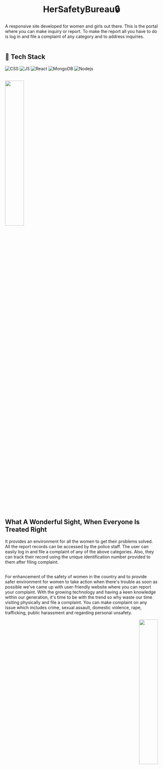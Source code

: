 <h1 align="center">HerSafetyBureau🔒</h1>
A responsive site developed for women and girls out there. This is the portal where you can make inquiry or report. To make the report all you have to do is log in and file a complaint of any category and to address inquiries.<br>
<br>

## 📌 Tech Stack

![CSS](https://img.shields.io/badge/css3%20-%231572B6.svg?&style=for-the-badge&logo=css3&logoColor=white)
![JS](https://img.shields.io/badge/javascript%20-%23323330.svg?&style=for-the-badge&logo=javascript&logoColor=%23F7DF1E)
<img alt="React" src="https://img.shields.io/badge/react%20-%2320232a.svg?&style=for-the-badge&logo=react&logoColor=%2361DAFB"/> <img alt="MongoDB" src ="https://img.shields.io/badge/MongoDB-%234ea94b.svg?&style=for-the-badge&logo=mongodb&logoColor=white"/>  <img alt="Nodejs" src="https://img.shields.io/badge/Node.js-%234ea94b.svg?&style=for-the-badge&logo=node.js&logoColor=white"/>
<br>
<br>
<p align="left"><img width=35% src="https://user-images.githubusercontent.com/70858557/146534333-9f4f348c-21f4-45df-ba00-425b908ccd2b.jpg"></p> <br>

<br>
<h2>What A Wonderful Sight, When Everyone Is Treated Right</h2>
It provides an environment for all the women to get their problems solved. All the report records can be accessed by the police staff. The user can easily log in and file a complaint of any of the above categories. Also, they can track their record using the unique identification number provided to them after filing complaint.<br>

<br>
<p>
  For enhancement of the safety of women in the country and to provide safer environment for women to take action when there's trouble as soon as possible we've came up with user-friendly website where you can report your complaint. With the growing technology and having a keen knowledge within our generation, it's time to be with the trend so why waste our time visiting physically and file a complaint.
You can make complaint on any issue which includes crime, sexual assault, domestic violence, rape, trafficking, public harassment and regarding personal unsafety.</p>

<p align="right"><img width=35% src="https://media2.giphy.com/media/L1R1tvI9svkIWwpVYr/giphy.gif?cid=ecf05e47pzi2rpig0vc8pjusra8hiai1b91zgiywvbubu9vu&rid=giphy.gif"></p> <br>

<br>

